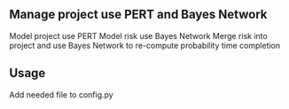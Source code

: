 ## Manage project use PERT and Bayes Network
Model project use PERT
Model risk use Bayes Network
Merge risk into project and use Bayes Network to re-compute probability time completion

## Usage
Add needed file to config.py